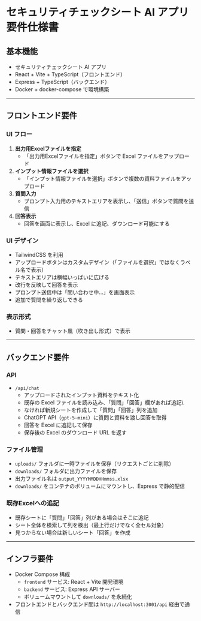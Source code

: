 # セキュリティチェックシート AI アプリ 要件仕様書

## 基本機能

-   セキュリティチェックシート AI アプリ
-   React + Vite + TypeScript（フロントエンド）
-   Express + TypeScript（バックエンド）
-   Docker + docker-compose で環境構築

------------------------------------------------------------------------

## フロントエンド要件

### UI フロー

1.  **出力用Excelファイルを指定**
    -   「出力用Excelファイルを指定」ボタンで Excel
        ファイルをアップロード
2.  **インプット情報ファイルを選択**
    -   「インプット情報ファイルを選択」ボタンで複数の資料ファイルをアップロード
3.  **質問入力**
    -   プロンプト入力用のテキストエリアを表示し、「送信」ボタンで質問を送信
4.  **回答表示**
    -   回答を画面に表示し、Excel に追記、ダウンロード可能にする

### UI デザイン

-   TailwindCSS を利用
-   アップロードボタンはカスタムデザイン（「ファイルを選択」ではなくラベル名で表示）
-   テキストエリアは横幅いっぱいに広げる
-   改行を反映して回答を表示
-   プロンプト送信中は「問い合わせ中...」を画面表示
-   追加で質問を繰り返しできる

### 表示形式

-   質問・回答をチャット風（吹き出し形式）で表示

------------------------------------------------------------------------

## バックエンド要件

### API

-   `/api/chat`
    -   アップロードされたインプット資料をテキスト化
    -   既存の Excel ファイルを読み込み、「質問」「回答」欄があれば追記\
    -   なければ新規シートを作成して「質問」「回答」列を追加
    -   ChatGPT API（`gpt-5-mini`）に質問と資料を渡し回答を取得
    -   回答を Excel に追記して保存
    -   保存後の Excel のダウンロード URL を返す

### ファイル管理

-   `uploads/` フォルダに一時ファイルを保存（リクエストごとに削除）
-   `downloads/` フォルダに出力ファイルを保存
-   出力ファイル名は `output_YYYYMMDDHHmmss.xlsx`
-   `downloads/` をコンテナのボリュームにマウントし、Express で静的配信

### 既存Excelへの追記

-   既存シートに「質問」「回答」列がある場合はそこに追記
-   シート全体を検索して列を検出（最上行だけでなく全セル対象）
-   見つからない場合は新しいシート「回答」を作成

------------------------------------------------------------------------

## インフラ要件

-   Docker Compose 構成
    -   `frontend` サービス: React + Vite 開発環境
    -   `backend` サービス: Express API サーバー
    -   ボリュームマウントして `downloads/` を永続化
-   フロントエンドとバックエンド間は `http://localhost:3001/api`
    経由で通信
